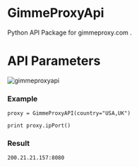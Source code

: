 # GimmeProxyApi
Python API Package for gimmeproxy.com .


# API Parameters
![gimmeproxyapi](https://user-images.githubusercontent.com/16267182/35398153-eb5e9374-01f9-11e8-9cf0-1bf646ae2732.PNG)


### Example

```
proxy = GimmeProxyAPI(country="USA,UK")

print proxy.ipPort()

```
### Result

`200.21.21.157:8080`

